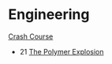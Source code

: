 # Engineering

[Crash Course](https://www.youtube.com/playlist?list=PL8dPuuaLjXtO4A_tL6DLZRotxEb114cMR)

- 21 [The Polymer Explosion](polymer-explosion)
